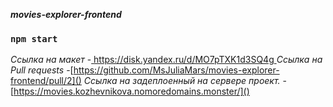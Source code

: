 **_movies-explorer-frontend_**

### `npm start`
_Ссылка на макет_ -[ https://disk.yandex.ru/d/MO7pTXK1d3SQ4g
]()
_Ссылка на Pull requests_ -[https://github.com/MsJuliaMars/movies-explorer-frontend/pull/2]()
_Ссылка на задеплоенный на сервере проект._ -[https://movies.kozhevnikova.nomoredomains.monster/]()
